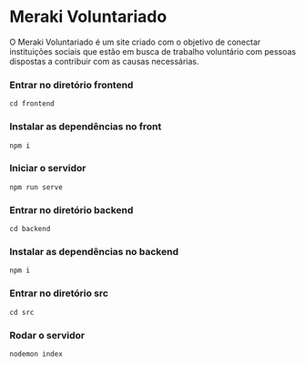 # Meraki Voluntariado

O Meraki Voluntariado é um site criado com o objetivo de conectar instituições sociais que estão em busca de trabalho voluntário com pessoas dispostas a contribuir com as causas necessárias.

### Entrar no diretório frontend 
```
cd frontend
```
### Instalar as dependências no front
```
npm i
```

### Iniciar o servidor
```
npm run serve 
```

### Entrar no diretório backend
```
cd backend
```
### Instalar as dependências no backend
```
npm i
```
### Entrar no diretório src
```
cd src
```

### Rodar o servidor
```
nodemon index
```



